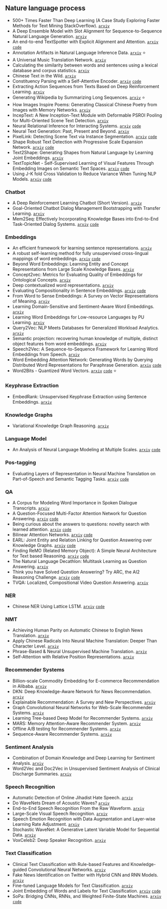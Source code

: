 ## Nature language process

- 500+ Times Faster Than Deep Learning (A Case Study Exploring Faster Methods for Text Mining StackOverflow). [`arxiv`](https://arxiv.org/abs/1802.05319)
- A Deep Ensemble Model with Slot Alignment for Sequence-to-Sequence Natural Language Generation. [`arxiv`](https://arxiv.org/abs/1805.06553)
- An end-to-end TextSpotter with Explicit Alignment and Attention. [`arxiv`](https://arxiv.org/abs/1803.03474) [`code`](https://github.com/tonghe90/textspotter)
- Annotation Artifacts in Natural Language Inference Data. [`arxiv`](https://arxiv.org/abs/1803.02324) :star:
- A Universal Music Translation Network. [`arxiv`](https://arxiv.org/abs/1805.07848)
- Calculating the similarity between words and sentences using a lexical database and corpus statistics. [`arxiv`](https://arxiv.org/abs/1802.05667)
- Chinese Text in the Wild. [`arxiv`](https://arxiv.org/abs/1803.00085)
- Constituency Parsing with a Self-Attentive Encoder. [`arxiv`](https://arxiv.org/abs/1805.01052) [`code`](https://github.com/nikitakit/self-attentive-parser)
- Extracting Action Sequences from Texts Based on Deep Reinforcement Learning. [`arxiv`](https://arxiv.org/abs/1803.02632)
- Generating Wikipedia by Summarizing Long Sequences. [`arxiv`](https://arxiv.org/abs/1801.10198) :star:
- How Images Inspire Poems: Generating Classical Chinese Poetry from Images with Memory Networks. [`arxiv`](https://arxiv.org/abs/1803.02994)
- IncepText: A New Inception-Text Module with Deformable PSROI Pooling for Multi-Oriented Scene Text Detection. [`arxiv`](https://arxiv.org/abs/1805.01167)
- Neural Relational Inference for Interacting Systems. [`arxiv`](https://arxiv.org/abs/1802.04687) [`code`](https://github.com/ethanfetaya/nri)
- Neural Text Generation: Past, Present and Beyond. [`arxiv`](https://arxiv.org/abs/1803.07133)
- PixelLink: Detecting Scene Text via Instance Segmentation. [`arxiv`](https://arxiv.org/abs/1801.01315) [`code`](https://github.com/ZJULearning/pixel_link)
- Shape Robust Text Detection with Progressive Scale Expansion Network. [`arxiv`](https://arxiv.org/abs/1806.02559) [`code`](https://github.com/whai362/PSENet)
- Text2Shape: Generating Shapes from Natural Language by Learning Joint Embeddings. [`arxiv`](https://arxiv.org/abs/1803.08495)
- TextTopicNet - Self-Supervised Learning of Visual Features Through Embedding Images on Semantic Text Spaces. [`arxiv`](https://arxiv.org/abs/1807.02110) [`code`](https://github.com/lluisgomez/TextTopicNet)
- Using J-K fold Cross Validation to Reduce Variance When Tuning NLP Models. [`arxiv`](https://arxiv.org/abs/1806.07139) [`code`](https://github.com/henrymoss/COLING2018)

### Chatbot

- A Deep Reinforcement Learning Chatbot (Short Version). [`arxiv`](https://arxiv.org/abs/1801.06700)
- Goal-Oriented Chatbot Dialog Management Bootstrapping with Transfer Learning. [`arxiv`](https://arxiv.org/abs/1802.00500)
- Mem2Seq: Effectively Incorporating Knowledge Bases into End-to-End Task-Oriented Dialog Systems. [`arxiv`](https://arxiv.org/abs/1804.08217) [`code`](https://github.com/HLTCHKUST/Mem2Seq)

### Embeddings

- An efficient framework for learning sentence representations. [`arxiv`](https://arxiv.org/abs/1803.02893)
- A robust self-learning method for fully unsupervised cross-lingual mappings of word embeddings. [`arxiv`](https://arxiv.org/abs/1805.06297) [`code`](https://github.com/artetxem/vecmap)
- Beyond Word Embeddings: Learning Entity and Concept Representations from Large Scale Knowledge Bases. [`arxiv`](https://arxiv.org/abs/1801.00388)
- Concept2vec: Metrics for Evaluating Quality of Embeddings for Ontological Concepts. [`arxiv`](https://arxiv.org/abs/1803.04488)
- Deep contextualized word representations. [`arxiv`](https://arxiv.org/abs/1802.05365)
- Evaluating Compositionality in Sentence Embeddings. [`arxiv`](https://arxiv.org/abs/1802.04302) [`code`](https://github.com/ishita-dg/ScrambleTests)
- From Word to Sense Embeddings: A Survey on Vector Representations of Meaning. [`arxiv`](https://arxiv.org/abs/1805.04032)
- Learning Domain-Sensitive and Sentiment-Aware Word Embeddings. [`arxiv`](https://arxiv.org/abs/1805.03801)
- Learning Word Embeddings for Low-resource Languages by PU Learning. [`arxiv`](https://arxiv.org/abs/1805.03366)
- Query2Vec: NLP Meets Databases for Generalized Workload Analytics. [`arxiv`](https://arxiv.org/abs/1801.05613)
- Semantic projection: recovering human knowledge of multiple, distinct object features from word embeddings. [`arxiv`](https://arxiv.org/abs/1802.01241)
- Speech2Vec: A Sequence-to-Sequence Framework for Learning Word Embeddings from Speech. [`arxiv`](https://arxiv.org/abs/1803.08976)
- Word Embedding Attention Network: Generating Words by Querying Distributed Word Representations for Paraphrase Generation. [`arxiv`](https://arxiv.org/abs/1803.01465) [`code`](https://github.com/lancopku/WEAN)
- Word2Bits - Quantized Word Vectors. [`arxiv`](https://arxiv.org/abs/1803.05651) [`code`](https://github.com/agnusmaximus/Word2Bits) :star:

### Keyphrase Extraction

- EmbedRank: Unsupervised Keyphrase Extraction using Sentence Embeddings. [`arxiv`](https://arxiv.org/abs/1801.04470)

### Knowledge Graphs

- Variational Knowledge Graph Reasoning. [`arxiv`](https://arxiv.org/abs/1803.06581)

### Language Model

- An Analysis of Neural Language Modeling at Multiple Scales. [`arxiv`](https://arxiv.org/abs/1803.08240) [`code`](https://github.com/salesforce/awd-lstm-lm)

### Pos-tagging

- Evaluating Layers of Representation in Neural Machine Translation on Part-of-Speech and Semantic Tagging Tasks. [`arxiv`](https://arxiv.org/abs/1801.07772) [`code`](https://github.com/boknilev/nmt-repr-analysis)

### QA

- A Corpus for Modeling Word Importance in Spoken Dialogue Transcripts. [`arxiv`](https://arxiv.org/abs/1801.09746)
- A Question-Focused Multi-Factor Attention Network for Question Answering. [`arxiv`](https://arxiv.org/abs/1801.08290) [`code`](https://github.com/nusnlp/amanda)
- Being curious about the answers to questions: novelty search with learned attention. [`arxiv`](https://arxiv.org/abs/1806.00201) [`code`](https://github.com/arayabrain/QuestionDrivenNovelty)
- Bilinear Attention Networks. [`arxiv`](https://arxiv.org/abs/1805.07932) [`code`](https://github.com/jnhwkim/ban-vqa)
- EARL: Joint Entity and Relation Linking for Question Answering over Knowledge Graphs. [`arxiv`](https://arxiv.org/abs/1801.03825) [`code`](https://github.com//AskNowQA/EARL)
- Finding ReMO (Related Memory Object): A Simple Neural Architecture for Text based Reasoning. [`arxiv`](https://arxiv.org/abs/1801.08459) [`code`](https://github.com/juung/RMN)
- The Natural Language Decathlon: Multitask Learning as Question Answering. [`arxiv`](https://arxiv.org/abs/1806.08730)
- Think you have Solved Question Answering? Try ARC, the AI2 Reasoning Challenge. [`arxiv`](https://arxiv.org/abs/1803.05457) [`code`](https://github.com/allenai/arc-solvers)
- TVQA: Localized, Compositional Video Question Answering. [`arxiv`](https://arxiv.org/abs/1809.01696)

### NER

- Chinese NER Using Lattice LSTM. [`arxiv`](https://arxiv.org/pdf/1805.02023.pdf) [`code`](https://github.com/jiesutd/LatticeLSTM)

### NMT

- Achieving Human Parity on Automatic Chinese to English News Translation. [`arxiv`](https://arxiv.org/abs/1803.05567)
- Apply Chinese Radicals Into Neural Machine Translation: Deeper Than Character Level. [`arxiv`](https://arxiv.org/abs/1805.01565)
- Phrase-Based & Neural Unsupervised Machine Translation. [`arxiv`](https://arxiv.org/abs/1804.07755)
- Self-Attention with Relative Position Representations. [`arxiv`](https://arxiv.org/abs/1803.02155)


### Recommender Systems

- Billion-scale Commodity Embedding for E-commerce Recommendation in Alibaba. [`arxiv`](https://arxiv.org/abs/1803.02349)
- DKN: Deep Knowledge-Aware Network for News Recommendation. [`arxiv`](https://arxiv.org/abs/1801.08284)
- Explainable Recommendation: A Survey and New Perspectives. [`arxiv`](https://arxiv.org/abs/1804.11192)
- Graph Convolutional Neural Networks for Web-Scale Recommender Systems. [`arxiv`](https://arxiv.org/abs/1806.01973)
- Learning Tree-based Deep Model for Recommender Systems. [`arxiv`](https://arxiv.org/abs/1801.02294)
- MARS: Memory Attention-Aware Recommender System. [`arxiv`](https://arxiv.org/abs/1805.07037)
- Offline A/B testing for Recommender Systems. [`arxiv`](https://arxiv.org/abs/1801.07030)
- Sequence-Aware Recommender Systems. [`arxiv`](https://arxiv.org/abs/1802.08452)

### Sentiment Analysis

- Combination of Domain Knowledge and Deep Learning for Sentiment Analysis. [`arxiv`](https://arxiv.org/abs/1806.08760)
- Word2Vec and Doc2Vec in Unsupervised Sentiment Analysis of Clinical Discharge Summaries. [`arxiv`](https://arxiv.org/abs/1805.00352)

### Speech Recognition

- Automatic Detection of Online Jihadist Hate Speech. [`arxiv`](https://arxiv.org/abs/1803.04596)
- Do WaveNets Dream of Acoustic Waves? [`arxiv`](https://arxiv.org/abs/1802.08370)
- End-to-End Speech Recognition From the Raw Waveform. [`arxiv`](https://arxiv.org/abs/1806.07098)
- Large-Scale Visual Speech Recognition. [`arxiv`](https://arxiv.org/abs/1807.05162)
- Speech Emotion Recognition with Data Augmentation and Layer-wise Learning Rate Adjustment. [`arxiv`](https://arxiv.org/abs/1802.05630)
- Stochastic WaveNet: A Generative Latent Variable Model for Sequential Data. [`arxiv`](https://arxiv.org/abs/1806.06116)
- VoxCeleb2: Deep Speaker Recognition. [`arxiv`](https://arxiv.org/abs/1806.05622)

### Text Classification

- Clinical Text Classification with Rule-based Features and Knowledge-guided Convolutional Neural Networks. [`arxiv`](https://arxiv.org/abs/1807.07425)
- Fake News Identification on Twitter with Hybrid CNN and RNN Models. [`arxiv`](https://arxiv.org/abs/1806.11316)
- Fine-tuned Language Models for Text Classification. [`arxiv`](https://arxiv.org/abs/1801.06146)
- Joint Embedding of Words and Labels for Text Classification. [`arxiv`](https://arxiv.org/pdf/1805.04174.pdf) [`code`](https://github.com/guoyinwang/LEAM)
- SoPa: Bridging CNNs, RNNs, and Weighted Finite-State Machines. [`arxiv`](https://arxiv.org/abs/1805.06061) [`code`](https://github.com/Noahs-ARK/soft_patterns)

